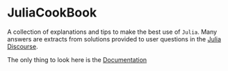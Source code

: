 # JuliaCookBook

A collection of explanations and tips to make the best use of `Julia`.
Many answers are extracts from solutions provided to user questions in
the [Julia Discourse](https://discourse.julialang.org). 

The only thing to look here is the 
[Documentation](https://m3g.github.io/JuliaCookBook.jl/stable/)

